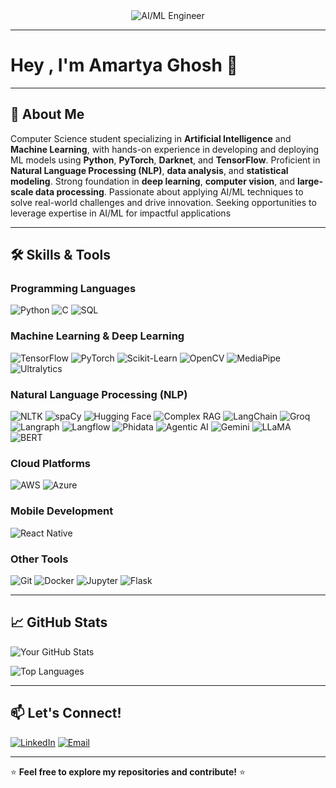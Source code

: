 <div align="center">
  <img src="https://media.giphy.com/media/0R7AQsnA3yIUcbvztz/giphy.gif?cid=790b7611up31ygymxwn695p3e5md8ws8mzd48j6avtiq74ro&ep=v1_gifs_search&rid=giphy.gif&ct=g" alt="AI/ML Engineer" />
</div>

---
# Hey , I'm Amartya Ghosh 👋
---

## 🚀 **About Me**

Computer Science student specializing in **Artificial Intelligence** and **Machine Learning**, with hands-on experience
in developing and deploying ML models using **Python**, **PyTorch**, **Darknet**, and **TensorFlow**. Proficient in **Natural
Language Processing (NLP)**, **data analysis**, and **statistical modeling**. Strong foundation in **deep learning**, **computer
vision**, and **large-scale data processing**. Passionate about applying AI/ML techniques to solve real-world challenges
and drive innovation. Seeking opportunities to leverage expertise in AI/ML for impactful applications

---

## 🛠️ **Skills & Tools**

### **Programming Languages**
![Python](https://img.shields.io/badge/Python-3776AB?style=for-the-badge&logo=python&logoColor=white)
![C](https://img.shields.io/badge/C-A8B9CC?style=for-the-badge&logo=c&logoColor=white)
![SQL](https://img.shields.io/badge/SQL-4479A1?style=for-the-badge&logo=postgresql&logoColor=white)


### **Machine Learning & Deep Learning**
![TensorFlow](https://img.shields.io/badge/TensorFlow-FF6F00?style=for-the-badge&logo=tensorflow&logoColor=white)
![PyTorch](https://img.shields.io/badge/PyTorch-EE4C2C?style=for-the-badge&logo=pytorch&logoColor=white)
![Scikit-Learn](https://img.shields.io/badge/Scikit_Learn-F7931E?style=for-the-badge&logo=scikit-learn&logoColor=white)
![OpenCV](https://img.shields.io/badge/OpenCV-5C3EE8?style=for-the-badge&logo=opencv&logoColor=white)
![MediaPipe](https://img.shields.io/badge/MediaPipe-FF6F00?style=for-the-badge&logo=google&logoColor=white)
![Ultralytics](https://img.shields.io/badge/Ultralytics-00FFFF?style=for-the-badge&logo=ultralytics&logoColor=black)


### **Natural Language Processing (NLP)**
![NLTK](https://img.shields.io/badge/NLTK-000000?style=for-the-badge&logo=nltk&logoColor=white)
![spaCy](https://img.shields.io/badge/spaCy-09A3D5?style=for-the-badge&logo=spacy&logoColor=white)
![Hugging Face](https://img.shields.io/badge/Hugging%20Face-FFD21E?style=for-the-badge&logo=huggingface&logoColor=black)
![Complex RAG](https://img.shields.io/badge/Complex%20RAG-5A5A5A?style=for-the-badge&logo=knowledgebase&logoColor=white)
![LangChain](https://img.shields.io/badge/LangChain-0A66C2?style=for-the-badge&logo=langchain&logoColor=white)
![Groq](https://img.shields.io/badge/Groq-FF4500?style=for-the-badge&logo=groq&logoColor=white)
![Langraph](https://img.shields.io/badge/Langraph-4CAF50?style=for-the-badge&logo=langchain&logoColor=white)
![Langflow](https://img.shields.io/badge/Langflow-8A2BE2?style=for-the-badge&logo=workflow&logoColor=white)
![Phidata](https://img.shields.io/badge/Phidata-009688?style=for-the-badge&logo=data&logoColor=white)
![Agentic AI](https://img.shields.io/badge/Agentic%20AI-673AB7?style=for-the-badge&logo=artificialintelligence&logoColor=white)
![Gemini](https://img.shields.io/badge/Gemini-4285F4?style=for-the-badge&logo=google&logoColor=white)
![LLaMA](https://img.shields.io/badge/LLaMA-7B68EE?style=for-the-badge&logo=meta&logoColor=white)
![BERT](https://img.shields.io/badge/BERT-FFD700?style=for-the-badge&logo=tensorflow&logoColor=black)


### **Cloud Platforms**
![AWS](https://img.shields.io/badge/AWS-232F3E?style=for-the-badge&logo=amazon-aws&logoColor=white)
![Azure](https://img.shields.io/badge/Azure-0089D6?style=for-the-badge&logo=microsoft-azure&logoColor=white)

### **Mobile Development**
![React Native](https://img.shields.io/badge/React_Native-61DAFB?style=for-the-badge&logo=react&logoColor=black)

### **Other Tools**
![Git](https://img.shields.io/badge/Git-F05032?style=for-the-badge&logo=git&logoColor=white)
![Docker](https://img.shields.io/badge/Docker-2496ED?style=for-the-badge&logo=docker&logoColor=white)
![Jupyter](https://img.shields.io/badge/Jupyter-F37626?style=for-the-badge&logo=jupyter&logoColor=white)
![Flask](https://img.shields.io/badge/Flask-000000?style=for-the-badge&logo=flask&logoColor=white)

---

## 📈 **GitHub Stats**

![Your GitHub Stats](https://github-readme-stats.vercel.app/api?username=AmartyaGhoshyoo&show_icons=true&theme=radical)

![Top Languages](https://github-readme-stats.vercel.app/api/top-langs/?username=AmartyaGhoshyoo&layout=compact&theme=radical)

---

## 📫 **Let's Connect!**

[![LinkedIn](https://img.shields.io/badge/LinkedIn-0077B5?style=for-the-badge&logo=linkedin&logoColor=white)](https://www.linkedin.com/in/amartya-ghosh-2b9b7b22b/)
[![Email](https://img.shields.io/badge/Email-D14836?style=for-the-badge&logo=gmail&logoColor=white)](mailto:amartyaghosh40@gmail.com)

---

⭐️ **Feel free to explore my repositories and contribute!** ⭐️
